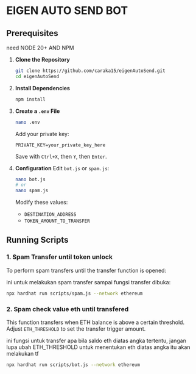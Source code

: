 # EIGEN AUTO SEND BOT

## Prerequisites

need NODE 20+ AND NPM

1. **Clone the Repository**

   ```sh
   git clone https://github.com/caraka15/eigenAutoSend.git
   cd eigenAutoSend
   ```

2. **Install Dependencies**

   ```sh
   npm install
   ```

3. **Create a `.env` File**

   ```sh
   nano .env
   ```

   Add your private key:

   ```
   PRIVATE_KEY=your_private_key_here
   ```

   Save with `Ctrl+X`, then `Y`, then `Enter`.

4. **Configuration**
   Edit `bot.js` or `spam.js`:
   ```sh
   nano bot.js
   # or
   nano spam.js
   ```
   Modify these values:
   - `DESTINATION_ADDRESS`
   - `TOKEN_AMOUNT_TO_TRANSFER`

## Running Scripts

### 1. Spam Transfer until token unlock

To perform spam transfers until the transfer function is opened:

ini untuk melakukan spam transfer sampai fungsi transfer dibuka:

```sh
npx hardhat run scripts/spam.js --network ethereum
```

### 2. Spam check value eth until transfered

This function transfers when ETH balance is above a certain threshold.
Adjust `ETH_THRESHOLD` to set the transfer trigger amount.

ini fungsi untuk transfer apa bila saldo eth diatas angka tertentu,
jangan lupa ubah ETH_THRESHOLD untuk menentukan eth diatas angka itu akan melakukan tf

```sh
npx hardhat run scripts/bot.js --network ethereum
```
